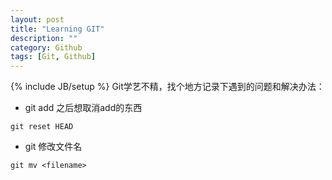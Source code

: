 ```yaml
---
layout: post
title: "Learning GIT"
description: ""
category: Github
tags: [Git, Github]
---
```

{% include JB/setup %}
Git学艺不精，找个地方记录下遇到的问题和解决办法：

* git add 之后想取消add的东西

`git reset HEAD`

* git 修改文件名

`git mv <filename>`

